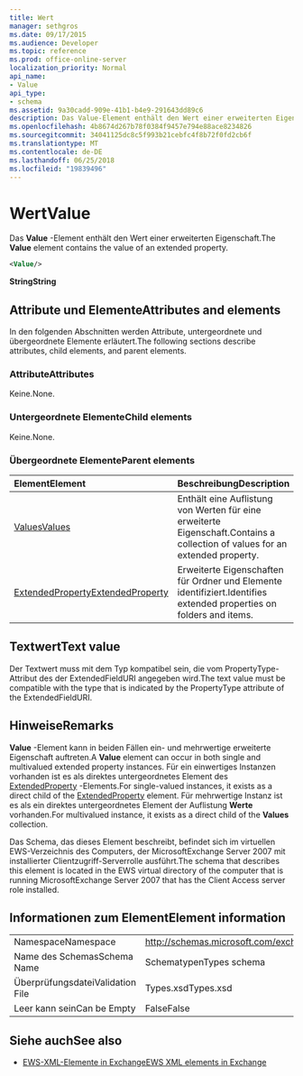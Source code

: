 ```yaml
---
title: Wert
manager: sethgros
ms.date: 09/17/2015
ms.audience: Developer
ms.topic: reference
ms.prod: office-online-server
localization_priority: Normal
api_name:
- Value
api_type:
- schema
ms.assetid: 9a30cadd-909e-41b1-b4e9-291643dd89c6
description: Das Value-Element enthält den Wert einer erweiterten Eigenschaft.
ms.openlocfilehash: 4b8674d267b78f0384f9457e794e88ace8234826
ms.sourcegitcommit: 34041125dc8c5f993b21cebfc4f8b72f0fd2cb6f
ms.translationtype: MT
ms.contentlocale: de-DE
ms.lasthandoff: 06/25/2018
ms.locfileid: "19839496"
---
```

# <a name="value"></a><span data-ttu-id="ea96d-103">Wert</span><span class="sxs-lookup"><span data-stu-id="ea96d-103">Value</span></span>

<span data-ttu-id="ea96d-104">Das **Value** -Element enthält den Wert einer erweiterten Eigenschaft.</span><span class="sxs-lookup"><span data-stu-id="ea96d-104">The **Value** element contains the value of an extended property.</span></span> 
  
```xml
<Value/>
```

<span data-ttu-id="ea96d-105">**String**</span><span class="sxs-lookup"><span data-stu-id="ea96d-105">**String**</span></span>

## <a name="attributes-and-elements"></a><span data-ttu-id="ea96d-106">Attribute und Elemente</span><span class="sxs-lookup"><span data-stu-id="ea96d-106">Attributes and elements</span></span>

<span data-ttu-id="ea96d-107">In den folgenden Abschnitten werden Attribute, untergeordnete und übergeordnete Elemente erläutert.</span><span class="sxs-lookup"><span data-stu-id="ea96d-107">The following sections describe attributes, child elements, and parent elements.</span></span>
  
### <a name="attributes"></a><span data-ttu-id="ea96d-108">Attribute</span><span class="sxs-lookup"><span data-stu-id="ea96d-108">Attributes</span></span>

<span data-ttu-id="ea96d-109">Keine.</span><span class="sxs-lookup"><span data-stu-id="ea96d-109">None.</span></span>
  
### <a name="child-elements"></a><span data-ttu-id="ea96d-110">Untergeordnete Elemente</span><span class="sxs-lookup"><span data-stu-id="ea96d-110">Child elements</span></span>

<span data-ttu-id="ea96d-111">Keine.</span><span class="sxs-lookup"><span data-stu-id="ea96d-111">None.</span></span>
  
### <a name="parent-elements"></a><span data-ttu-id="ea96d-112">Übergeordnete Elemente</span><span class="sxs-lookup"><span data-stu-id="ea96d-112">Parent elements</span></span>

|<span data-ttu-id="ea96d-113">**Element**</span><span class="sxs-lookup"><span data-stu-id="ea96d-113">**Element**</span></span>|<span data-ttu-id="ea96d-114">**Beschreibung**</span><span class="sxs-lookup"><span data-stu-id="ea96d-114">**Description**</span></span>|
|:-----|:-----|
|[<span data-ttu-id="ea96d-115">Values</span><span class="sxs-lookup"><span data-stu-id="ea96d-115">Values</span></span>](values.md) <br/> |<span data-ttu-id="ea96d-116">Enthält eine Auflistung von Werten für eine erweiterte Eigenschaft.</span><span class="sxs-lookup"><span data-stu-id="ea96d-116">Contains a collection of values for an extended property.</span></span>  <br/> |
|[<span data-ttu-id="ea96d-117">ExtendedProperty</span><span class="sxs-lookup"><span data-stu-id="ea96d-117">ExtendedProperty</span></span>](extendedproperty.md) <br/> |<span data-ttu-id="ea96d-118">Erweiterte Eigenschaften für Ordner und Elemente identifiziert.</span><span class="sxs-lookup"><span data-stu-id="ea96d-118">Identifies extended properties on folders and items.</span></span>  <br/> |
   
## <a name="text-value"></a><span data-ttu-id="ea96d-119">Textwert</span><span class="sxs-lookup"><span data-stu-id="ea96d-119">Text value</span></span>

<span data-ttu-id="ea96d-120">Der Textwert muss mit dem Typ kompatibel sein, die vom PropertyType-Attribut des der ExtendedFieldURI angegeben wird.</span><span class="sxs-lookup"><span data-stu-id="ea96d-120">The text value must be compatible with the type that is indicated by the PropertyType attribute of the ExtendedFieldURI.</span></span>
  
## <a name="remarks"></a><span data-ttu-id="ea96d-121">Hinweise</span><span class="sxs-lookup"><span data-stu-id="ea96d-121">Remarks</span></span>

<span data-ttu-id="ea96d-122">**Value** -Element kann in beiden Fällen ein- und mehrwertige erweiterte Eigenschaft auftreten.</span><span class="sxs-lookup"><span data-stu-id="ea96d-122">A **Value** element can occur in both single and multivalued extended property instances.</span></span> <span data-ttu-id="ea96d-123">Für ein einwertiges Instanzen vorhanden ist es als direktes untergeordnetes Element des [ExtendedProperty](extendedproperty.md) -Elements.</span><span class="sxs-lookup"><span data-stu-id="ea96d-123">For single-valued instances, it exists as a direct child of the [ExtendedProperty](extendedproperty.md) element.</span></span> <span data-ttu-id="ea96d-124">Für mehrwertige Instanz ist es als ein direktes untergeordnetes Element der Auflistung **Werte** vorhanden.</span><span class="sxs-lookup"><span data-stu-id="ea96d-124">For multivalued instance, it exists as a direct child of the **Values** collection.</span></span> 
  
<span data-ttu-id="ea96d-125">Das Schema, das dieses Element beschreibt, befindet sich im virtuellen EWS-Verzeichnis des Computers, der MicrosoftExchange Server 2007 mit installierter Clientzugriff-Serverrolle ausführt.</span><span class="sxs-lookup"><span data-stu-id="ea96d-125">The schema that describes this element is located in the EWS virtual directory of the computer that is running MicrosoftExchange Server 2007 that has the Client Access server role installed.</span></span>
  
## <a name="element-information"></a><span data-ttu-id="ea96d-126">Informationen zum Element</span><span class="sxs-lookup"><span data-stu-id="ea96d-126">Element information</span></span>

|||
|:-----|:-----|
|<span data-ttu-id="ea96d-127">Namespace</span><span class="sxs-lookup"><span data-stu-id="ea96d-127">Namespace</span></span>  <br/> |http://schemas.microsoft.com/exchange/services/2006/types  <br/> |
|<span data-ttu-id="ea96d-128">Name des Schemas</span><span class="sxs-lookup"><span data-stu-id="ea96d-128">Schema Name</span></span>  <br/> |<span data-ttu-id="ea96d-129">Schematypen</span><span class="sxs-lookup"><span data-stu-id="ea96d-129">Types schema</span></span>  <br/> |
|<span data-ttu-id="ea96d-130">Überprüfungsdatei</span><span class="sxs-lookup"><span data-stu-id="ea96d-130">Validation File</span></span>  <br/> |<span data-ttu-id="ea96d-131">Types.xsd</span><span class="sxs-lookup"><span data-stu-id="ea96d-131">Types.xsd</span></span>  <br/> |
|<span data-ttu-id="ea96d-132">Leer kann sein</span><span class="sxs-lookup"><span data-stu-id="ea96d-132">Can be Empty</span></span>  <br/> |<span data-ttu-id="ea96d-133">False</span><span class="sxs-lookup"><span data-stu-id="ea96d-133">False</span></span>  <br/> |
   
## <a name="see-also"></a><span data-ttu-id="ea96d-134">Siehe auch</span><span class="sxs-lookup"><span data-stu-id="ea96d-134">See also</span></span>

- [<span data-ttu-id="ea96d-135">EWS-XML-Elemente in Exchange</span><span class="sxs-lookup"><span data-stu-id="ea96d-135">EWS XML elements in Exchange</span></span>](ews-xml-elements-in-exchange.md)


